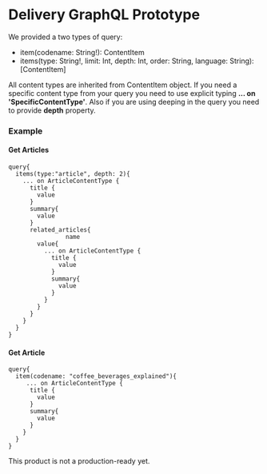 # Delivery GraphQL Prototype


We provided a two types of query:  
* item(codename: String!): ContentItem  
* items(type: String!, limit: Int, depth: Int, order: String, language: String): [ContentItem]

All content types are inherited from ContentItem object. If you need a specific content type from your query you need to use explicit typing **... on 'SpecificContentType'**. Also if you are using deeping in the query you need to provide **depth** property.


### Example 
#### Get Articles
```
query{
  items(type:"article", depth: 2){
    ... on ArticleContentType {
      title {
        value
      }
      summary{
        value
      }
      related_articles{
				name
        value{
          ... on ArticleContentType {
            title {
              value
            }
            summary{
              value
            }
          }
        }
      }
    }
  }
}
```
#### Get Article
```
query{
  item(codename: "coffee_beverages_explained"){
     ... on ArticleContentType {
      title {
        value
      }
      summary{
        value
      }
    }
  }
}
```

This product is not a production-ready yet.

